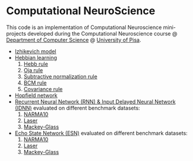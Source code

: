 # Computational NeuroScience

This code is an implementation of Computational Neuroscience mini-projects developed during the Computational Neuroscience course @ [Department of Computer Science](https://www.di.unipi.it/en/) 
@ [University of Pisa](https://www.unipi.it/index.php/english).

* [Izhikevich model](https://github.com/FabioMurgese/CNS/tree/main/LAB1/Assignment%201)
* [Hebbian learning](https://github.com/FabioMurgese/CNS/tree/main/LAB2_1)
    1. [Hebb rule](https://github.com/FabioMurgese/CNS/tree/main/LAB2_1/Assignment1)
    2. [Oja rule](https://github.com/FabioMurgese/CNS/tree/main/LAB2_1/Assignment2)
    3. [Subtractive normalization rule](https://github.com/FabioMurgese/CNS/tree/main/LAB2_1/Assignment3)
    4. [BCM rule](https://github.com/FabioMurgese/CNS/tree/main/LAB2_1/BonusTrack1)
    5. [Covariance rule](https://github.com/FabioMurgese/CNS/tree/main/LAB2_1/BonusTrack2)
* [Hopfield network](https://github.com/FabioMurgese/CNS/tree/main/LAB2_2/Assignment%201)
* [Recurrent Neural Network (RNN) & Input Delayed Neural Network (IDNN)](https://github.com/FabioMurgese/CNS/tree/main/LAB3_1) evaluated on different benchmark datasets:
    1. [NARMA10](https://github.com/FabioMurgese/CNS/tree/main/LAB3_1/Assignment1)
    2. [Laser](https://github.com/FabioMurgese/CNS/tree/main/LAB3_1/BonusTrack1)
    3. [Mackey-Glass](https://github.com/FabioMurgese/CNS/tree/main/LAB3_1/BonusTrack2)
* [Echo State Network (ESN)](https://github.com/FabioMurgese/CNS/tree/main/LAB3_2) evaluated on different benchmark datasets:
    1. [NARMA10](https://github.com/FabioMurgese/CNS/tree/main/LAB3_2/Assignment1)
    2. [Laser](https://github.com/FabioMurgese/CNS/tree/main/LAB3_2/BonusTrack1)
    3. [Mackey-Glass](https://github.com/FabioMurgese/CNS/tree/main/LAB3_2/BonusTrack2)